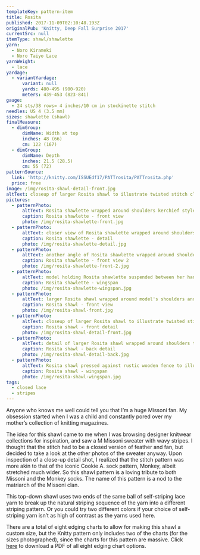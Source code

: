 ```yaml
---
templateKey: pattern-item
title: Rosita
published: 2017-11-09T02:10:48.193Z
originalPub: 'Knitty, Deep Fall Surprise 2017'
currentSrc: null
itemType: shawl/shawlette
yarn:
  - Noro Kirameki
  - Noro Taiyo Lace
yarnWeight:
  - lace
yardage:
  - variantYardage:
      variant: null
      yards: 480-495 (900-920)
      meters: 439-453 (823-841)
gauge:
  - 24 sts/38 rows= 4 inches/10 cm in stockinette stitch
needles: US 4 (3.5 mm)
sizes: shawlette (shawl)
finalMeasure:
  - dimGroup:
      dimName: Width at top
      inches: 48 (66)
      cm: 122 (167)
  - dimGroup:
      dimName: Depth
      inches: 21.5 (28.5)
      cm: 55 (72)
patternSource:
  link: 'http://knitty.com/ISSUEdf17/PATTrosita/PATTrosita.php'
  price: free
image: /img/rosita-shawl-detail-front.jpg
altText: closeup of larger Rosita shawl to illustrate twisted stitch closed lace texture, also features copper shawl pin with large hand-blown glass beads
pictures:
  - patternPhoto:
      altText: Rosita shawlette wrapped around shoulders kerchief style
      caption: Rosita shawlette - front view
      photo: /img/rosita-shawlette-front.jpg
  - patternPhoto:
      altText: closer view of Rosita shawlette wrapped around shoulders to detail the twisted stitch texture
      caption: Rosita shawlette - detail
      photo: /img/rosita-shawlette-detail.jpg
  - patternPhoto:
      altText: another angle of Rosita shawlette wrapped around shoulders kerchief style, with model sitting on edge of rock wall with feet positioned to show off sneakers
      caption: Rosita shawlette - front view 2
      photo: /img/rosita-shawlette-front-2.jpg
  - patternPhoto:
      altText: model holding Rosita shawlette suspended between her hands to demonstrate flat shape 
      caption: Rosita shawlette - wingspan
      photo: /img/rosita-shawlette-wingspan.jpg
  - patternPhoto:
      altText: larger Rosita shawl wrapped around model's shoulders and held in place with beaded shawl pin
      caption: Rosita shawl - front view
      photo: /img/rosita-shawl-front.jpg
  - patternPhoto:
      altText: closeup of larger Rosita shawl to illustrate twisted stitch closed lace texture, also features copper shawl pin with large hand-blown glass beads
      caption: Rosita shawl - front detail
      photo: /img/rosita-shawl-detail-front.jpg
  - patternPhoto:
      altText: detail of larger Rosita shawl wrapped around shoulders to show off the wavy stripes, with model's back facing camera
      caption: Rosita shawl - back detail
      photo: /img/rosita-shawl-detail-back.jpg
  - patternPhoto:
      altText: Rosita shawl pressed against rustic wooden fence to illustrate flat shape
      caption: Rosita shawl - wingspan
      photo: /img/rosita-shawl-wingspan.jpg
tags:
  - closed lace
  - stripes
---
```

Anyone who knows me well could tell you that I’m a huge Missoni fan. My obsession started when I was a child and constantly pored over my mother’s collection of knitting magazines.

The idea for this shawl came to me when I was browsing designer knitwear collections for inspiration, and saw a M Missoni sweater with wavy stripes. I thought that the stitch had to be a closed version of feather and fan, but decided to take a look at the other photos of the sweater anyway. Upon inspection of a close-up detail shot, I realized that the stitch pattern was more akin to that of the iconic Cookie A. sock pattern, Monkey, albeit stretched much wider. So this shawl pattern is a loving tribute to both Missoni and the Monkey socks. The name of this pattern is a nod to the matriarch of the Missoni clan.

This top-down shawl uses two ends of the same ball of self-striping lace yarn to break up the natural striping sequence of the yarn into a different striping pattern. Or you could try two different colors if your choice of self-striping yarn isn’t as high of contrast as the yarns used here.

There are a total of eight edging charts to allow for making this shawl a custom size, but the Knitty pattern only includes two of the charts (for the sizes photographed), since the charts for this pattern are massive. Click [here](https://drive.google.com/open?id=1HkTYXcBGnGLsdpPVKBtHHDPrIEKgaANd) to download a PDF of all eight edging chart options.
